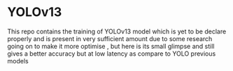# YOLOv13
This repo contains the training of YOLOv13 model which is yet to be declare properly and is present in very sufficient amount due to some research going on to make it more optimise , but here is its small glimpse and still gives a better accuracy but at low latency as compare to YOLO previous models

